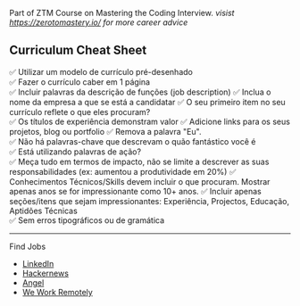 Part of ZTM Course on Mastering the Coding Interview.
*visist https://zerotomastery.io/ for more career advice*

**Curriculum Cheat Sheet**
---------------

✅ Utilizar um modelo de currículo pré-desenhado    
✅ Fazer o currículo caber em 1 página   
✅ Incluir palavras da descrição de funções (job description)
✅ Inclua o nome da empresa a que se está a candidatar
✅ O seu primeiro item no seu currículo reflete o que eles procuram?  
✅ Os títulos de experiência demonstram valor 
✅ Adicione links para os seus projetos, blog ou portfolio
✅ Remova a palavra "Eu".  
✅ Não há palavras-chave que descrevam o quão fantástico você é  
✅ Está utilizando palavras de ação?  
✅ Meça tudo em termos de impacto, não se limite a descrever as suas responsabilidades (ex: aumentou a produtividade em 20%)
✅ Conhecimentos Técnicos/Skills devem incluir o que procuram. Mostrar apenas anos se for impressionante como 10+ anos.
✅ Incluir apenas seções/itens que sejam impressionantes: Experiência, Projectos, Educação, Aptidões Técnicas  
✅ Sem erros tipográficos ou de gramática

---

Find Jobs

- [LinkedIn](https://www.linkedin.com/jobs/)
- [Hackernews](https://news.ycombinator.com/jobs)
- [Angel](https://wellfound.com/)
- [We Work Remotely](https://weworkremotely.com/)